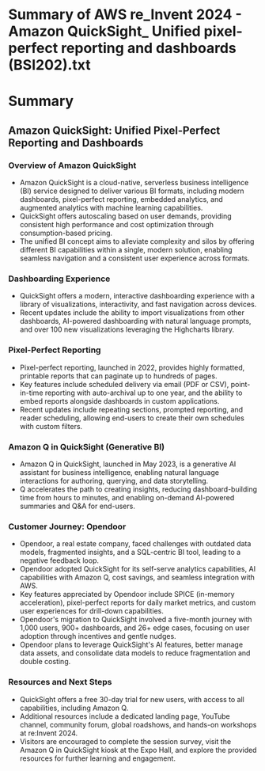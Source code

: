 # Summary of AWS re_Invent 2024 - Amazon QuickSight_ Unified pixel-perfect reporting and dashboards (BSI202).txt

# Summary

## Amazon QuickSight: Unified Pixel-Perfect Reporting and Dashboards

### Overview of Amazon QuickSight

- Amazon QuickSight is a cloud-native, serverless business intelligence (BI) service designed to deliver various BI formats, including modern dashboards, pixel-perfect reporting, embedded analytics, and augmented analytics with machine learning capabilities.
- QuickSight offers autoscaling based on user demands, providing consistent high performance and cost optimization through consumption-based pricing.
- The unified BI concept aims to alleviate complexity and silos by offering different BI capabilities within a single, modern solution, enabling seamless navigation and a consistent user experience across formats.

### Dashboarding Experience

- QuickSight offers a modern, interactive dashboarding experience with a library of visualizations, interactivity, and fast navigation across devices.
- Recent updates include the ability to import visualizations from other dashboards, AI-powered dashboarding with natural language prompts, and over 100 new visualizations leveraging the Highcharts library.

### Pixel-Perfect Reporting

- Pixel-perfect reporting, launched in 2022, provides highly formatted, printable reports that can paginate up to hundreds of pages.
- Key features include scheduled delivery via email (PDF or CSV), point-in-time reporting with auto-archival up to one year, and the ability to embed reports alongside dashboards in custom applications.
- Recent updates include repeating sections, prompted reporting, and reader scheduling, allowing end-users to create their own schedules with custom filters.

### Amazon Q in QuickSight (Generative BI)

- Amazon Q in QuickSight, launched in May 2023, is a generative AI assistant for business intelligence, enabling natural language interactions for authoring, querying, and data storytelling.
- Q accelerates the path to creating insights, reducing dashboard-building time from hours to minutes, and enabling on-demand AI-powered summaries and Q&A for end-users.

### Customer Journey: Opendoor

- Opendoor, a real estate company, faced challenges with outdated data models, fragmented insights, and a SQL-centric BI tool, leading to a negative feedback loop.
- Opendoor adopted QuickSight for its self-serve analytics capabilities, AI capabilities with Amazon Q, cost savings, and seamless integration with AWS.
- Key features appreciated by Opendoor include SPICE (in-memory acceleration), pixel-perfect reports for daily market metrics, and custom user experiences for drill-down capabilities.
- Opendoor's migration to QuickSight involved a five-month journey with 1,000 users, 900+ dashboards, and 26+ edge cases, focusing on user adoption through incentives and gentle nudges.
- Opendoor plans to leverage QuickSight's AI features, better manage data assets, and consolidate data models to reduce fragmentation and double costing.

### Resources and Next Steps

- QuickSight offers a free 30-day trial for new users, with access to all capabilities, including Amazon Q.
- Additional resources include a dedicated landing page, YouTube channel, community forum, global roadshows, and hands-on workshops at re:Invent 2024.
- Visitors are encouraged to complete the session survey, visit the Amazon Q in QuickSight kiosk at the Expo Hall, and explore the provided resources for further learning and engagement.